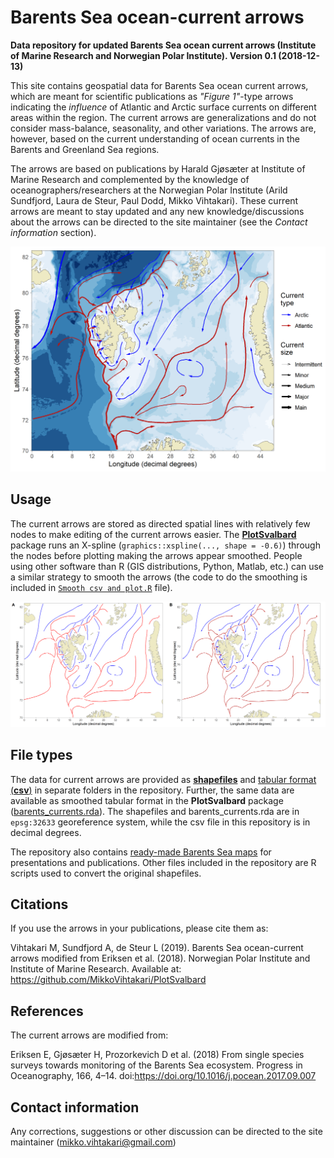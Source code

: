 Barents Sea ocean-current arrows
======
**Data repository for updated Barents Sea ocean current arrows (Institute of Marine Research and Norwegian Polar Institute). Version 0.1 (2018-12-13)**

This site contains geospatial data for Barents Sea ocean current arrows, which are meant for scientific publications as *"Figure 1"*-type arrows indicating the *influence* of Atlantic and Arctic surface currents on different areas within the region. The current arrows are generalizations and do not consider mass-balance, seasonality, and other variations. The arrows are, however, based on the current understanding of ocean currents in the Barents and Greenland Sea regions.

The arrows are based on publications by Harald Gjøsæter at Institute of Marine Research and complemented by the knowledge of oceanographers/researchers at the Norwegian Polar Institute (Arild Sundfjord, Laura de Steur, Paul Dodd, Mikko Vihtakari). These current arrows are meant to stay updated and any new knowledge/discussions about the arrows can be directed to the site maintainer (see the *Contact information* section).

![Figure 1. Barents Sea ocean currents produced by the PlotSvalbard package](README_files/figure-html/unnamed-chunk-1-1.png)


## Usage

The current arrows are stored as directed spatial lines with relatively few nodes to make editing of the current arrows easier. The [**PlotSvalbard**](https://github.com/MikkoVihtakari/PlotSvalbard) package runs an X-spline (`graphics::xspline(..., shape = -0.6)`) through the nodes before plotting making the arrows appear smoothed. People using other software than R (GIS distributions, Python, Matlab, etc.) can use a similar strategy to smooth the arrows (the code to do the smoothing is included in [`Smooth csv and plot.R`](https://github.com/MikkoVihtakari/Barents-Sea-currents/blob/master/Smooth%20csv%20and%20plot.R) file). 

![Figure 2. Original data with few nodes (A) and smoothed (B) Barents Sea ocean current arrows. The original data has few nodes to make editing the current arrows easier.](README_files/figure-html/unnamed-chunk-2-1.png)

## File types

The data for current arrows are provided as [**shapefiles**](https://github.com/MikkoVihtakari/Barents-Sea-currents/tree/master/shapefiles) and [tabular format (**csv**)](https://github.com/MikkoVihtakari/Barents-Sea-currents/tree/master/tabular) in separate folders in the repository. Further, the same data are available as smoothed tabular format in the **PlotSvalbard** package ([barents_currents.rda](https://github.com/MikkoVihtakari/PlotSvalbard/blob/master/data/barents_currents.rda)). The shapefiles and barents_currents.rda are in `epsg:32633` georeference system, while the csv file in this repository is in decimal degrees. 

The repository also contains [ready-made Barents Sea maps](https://github.com/MikkoVihtakari/Barents-Sea-currents/tree/master/figure_files) for presentations and publications. Other files included in the repository are R scripts used to convert the original shapefiles. 

## Citations

If you use the arrows in your publications, please cite them as:

Vihtakari M, Sundfjord A, de Steur L (2019). Barents Sea ocean-current arrows modified from Eriksen et al. (2018). Norwegian Polar Institute and Institute of Marine Research. Available at: https://github.com/MikkoVihtakari/PlotSvalbard

## References

The current arrows are modified from:

Eriksen E, Gjøsæter H, Prozorkevich D et al. (2018) From single species surveys towards monitoring of the Barents Sea ecosystem. Progress in Oceanography, 166, 4–14. doi:https://doi.org/10.1016/j.pocean.2017.09.007

## Contact information

Any corrections, suggestions or other discussion can be directed to the site maintainer (mikko.vihtakari@gmail.com)

